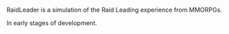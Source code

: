 RaidLeader is a simulation of the Raid Leading experience from MMORPGs.

In early stages of development.
